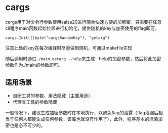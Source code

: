 # cargs
cargs用于对命令行参数使用salsa20进行简单快速方便的加解密，只需要在任意cli程序main函数起始位置进行初始化，提供随机的key与加密使用的flag即可。
```
cargs.Init([]byte("cargsRandomKey"), "getarg")
```
注意此处的key在每次编译时尽量做到随机，可通过makefile实现

随后调用时通过`./main getarg --help`来生成--help的加密参数，然后将此加密参数作为./main的参数即可。

## 适用场景
- 自研工具的参数、用法隐藏（主要用途）
- 代理类工具的参数隐藏

一般情况下，建议生成加密参数时在本地执行，以避免flag的泄露（flag泄漏后相当于任何人都能生成任何参数，该库也就没有作用了），此外，程序基本的混淆加密也是必不可少的。